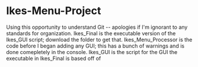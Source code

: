 # Ikes-Menu-Project
Using this opportunity to understand Git -- apologies if I'm ignorant to any standards for organization.
Ikes_Final is the executable version of the Ikes_GUI script; download the folder to get that.
Ikes_Menu_Processor is the code before I began adding any GUI; this has a bunch of warnings and is done comepletely in the console.
Ikes_GUI is the script for the GUI the executable in Ikes_Final is based off of
